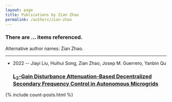 ```yaml
---
layout: page
title: Publications by Zian Zhao
permalink: /authors/zian-zhao
---
```


<h3 id="number-posts">There are ... items referenced.</h3>
<p id='info-authors'>Alternative author names: Zian Zhao.</p>
<hr />
<ul class="post-list">
<li><span class='post-meta'>2022 -- Jiayi Liu, Huihui Song, Zian Zhao, Josep M. Guerrero, Yanbin Qu</span><h3><a class='post-link' href="{{ site.baseurl }}/l-sub-2-sub-gain-disturbance-attenuation-based-decentralized-secondary-frequency-control-in-autonomous-microgrids">L<sub>2</sub>-Gain Disturbance Attenuation-Based Decentralized Secondary Frequency Control in Autonomous Microgrids</a></h3></li>

</ul>
{% include count-posts.html %}
